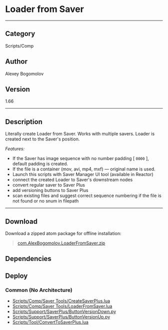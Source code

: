 # Loader from Saver
___

## Category
Scripts/Comp

## Author
Alexey Bogomolov

## Version
1.66

___

## Description
<p>Literally create Loader from Saver. Works with multiple savers. Loader is created next to the Saver's position.</p>
<p><i>Features:</i></p>
<ul>
	<li>If the Saver has image sequence with no number padding &#91; <code>0000</code> &#93;, default padding is created.
</li>
	<li>If the file is a container (mov, avi, mp4, mxf) — original name is used. </li>
	<li>Launch this scripts with Saver Manager UI tool (available in Reactor)</li>
    <li>connect the created Loader to Saver's downstream nodes</li>
    <li>convert regular saver to Saver Plus</li>
    <li>add versioning buttons to Saver Plus</li>
    <li>scan existing files and suggest correct sequence numbering if the file is not found or no snum in filepath</li>
</ul>



___

## Download

Download a zipped atom package for offline installation:
> [com.AlexBogomolov.LoaderFromSaver.zip](https://gitlab.com/WeSuckLess/Reactor/-/archive/master/Reactor-master.zip?path=Atoms/com.AlexBogomolov.LoaderFromSaver)  

## Dependencies

## Deploy

### Common (No Architecture)

<ul>
<li><a href="https://gitlab.com/WeSuckLess/Reactor/-/blob/master/Atoms/com.AlexBogomolov.LoaderFromSaver/Scripts/Comp/Saver Tools/CreateSaverPlus.lua?ref_type=heads">Scripts/Comp/Saver Tools/CreateSaverPlus.lua</a></li>
<li><a href="https://gitlab.com/WeSuckLess/Reactor/-/blob/master/Atoms/com.AlexBogomolov.LoaderFromSaver/Scripts/Comp/Saver Tools/LoaderFromSaver.lua?ref_type=heads">Scripts/Comp/Saver Tools/LoaderFromSaver.lua</a></li>
<li><a href="https://gitlab.com/WeSuckLess/Reactor/-/blob/master/Atoms/com.AlexBogomolov.LoaderFromSaver/Scripts/Support/SaverPlus/ButtonVersionDown.py?ref_type=heads">Scripts/Support/SaverPlus/ButtonVersionDown.py</a></li>
<li><a href="https://gitlab.com/WeSuckLess/Reactor/-/blob/master/Atoms/com.AlexBogomolov.LoaderFromSaver/Scripts/Support/SaverPlus/ButtonVersionUp.py?ref_type=heads">Scripts/Support/SaverPlus/ButtonVersionUp.py</a></li>
<li><a href="https://gitlab.com/WeSuckLess/Reactor/-/blob/master/Atoms/com.AlexBogomolov.LoaderFromSaver/Scripts/Tool/ConvertToSaverPlus.lua?ref_type=heads">Scripts/Tool/ConvertToSaverPlus.lua</a></li>
</ul>
